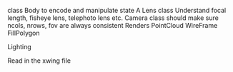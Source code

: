 

class Body to encode and manipulate state 
A Lens class
    Understand focal length, fisheye lens, telephoto lens etc.
Camera class should make sure ncols, nrows, fov are always consistent
Renders
    PointCloud
    WireFrame
    FillPolygon 

Lighting 

Read in the xwing file